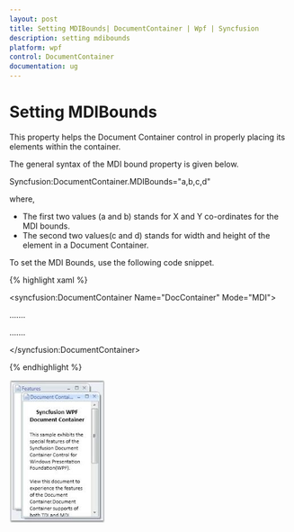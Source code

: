 ```yaml
---
layout: post
title: Setting MDIBounds| DocumentContainer | Wpf | Syncfusion
description: setting mdibounds
platform: wpf
control: DocumentContainer
documentation: ug
---
```


# Setting MDIBounds

This property helps the Document Container control in properly placing its elements within the container.

The general syntax of the MDI bound property is given below.



Syncfusion:DocumentContainer.MDIBounds="a,b,c,d"



where, 

* The first two values (a and b) stands for X and Y co-ordinates for the MDI bounds. 
* The second two values(c and d) stands for width and height of the element in a Document Container.

To set the MDI Bounds, use the following code snippet.



{% highlight xaml %}



<!-- Adding Document Container -->

<syncfusion:DocumentContainer Name="DocContainer"  Mode="MDI">

<FlowDocumentScrollViewer Syncfusion:DocumentContainer.MDIBounds="0,0,200,300">

</FlowDocumentScrollViewer>

…....

…....

</syncfusion:DocumentContainer>

{% endhighlight %}

![](Setting-MDIBounds_images/Setting-MDIBounds_img1.jpeg)



